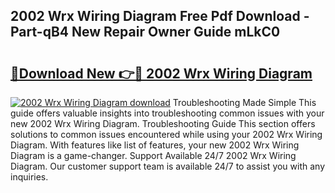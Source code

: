 ## 2002 Wrx Wiring Diagram Free Pdf Download - Part-qB4 New Repair Owner Guide mLkC0

# <h2><a href="http://dfj5zh3.blite.top/?on=2002+Wrx+Wiring+Diagram">🔗Download New 👉🔴 2002 Wrx Wiring Diagram</a></h2>

[![2002 Wrx Wiring Diagram download](https://i.imgur.com/lujVjoI.png)](http://dfj5zh3.blite.top/?on=2002+Wrx+Wiring+Diagram)
Troubleshooting Made Simple This guide offers valuable insights into troubleshooting common issues with your new 2002 Wrx Wiring Diagram. Troubleshooting Guide This section offers solutions to common issues encountered while using your 2002 Wrx Wiring Diagram. With features like list of features, your new 2002 Wrx Wiring Diagram is a game-changer. Support Available 24/7 2002 Wrx Wiring Diagram. Our customer support team is available 24/7 to assist you with any inquiries.
